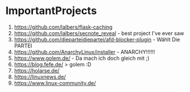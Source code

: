 # ImportantProjects
1. https://github.com/lalbers/flask-caching
2. https://github.com/lalbers/secnote_reveal - best project I've ever saw
3. https://github.com/dieparteidiepartei/afd-blocker-plugin - Wählt Die PARTEI
4. https://github.com/AnarchyLinux/installer - ANARCHY!!!!!!
5. https://www.golem.de/ - Da mach ich doch gleich mit ;)
6. https://blog.fefe.de/ > golem :D
7. https://holarse.de/
8. https://linuxnews.de/
9. https://www.linux-community.de/
